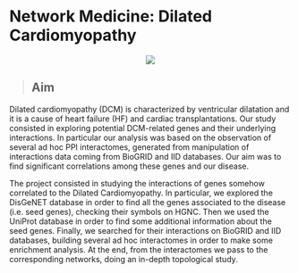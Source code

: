 # Network Medicine: Dilated Cardiomyopathy 


<div align = "center"><img src="https://www.telegraph.co.uk/content/dam/health-fitness/spark/bhf/heart-anatomy.jpg?imwidth=450"></div>





>## Aim

Dilated cardiomyopathy (DCM) is characterized by ventricular dilatation and it is a cause of heart failure (HF) and cardiac transplantations. Our study consisted in exploring potential DCM-related genes and their underlying interactions. In particular our analysis was based on the observation of several ad hoc PPI interactomes, generated from manipulation of interactions data coming from BioGRID and IID databases. Our aim was to find significant correlations among these genes and our disease.

The project consisted in studying the interactions of genes somehow correlated to the Dilated Cardiomyopathy. In particular, we explored the DisGeNET database in order to find all the genes associated to the disease (i.e. seed genes), checking their symbols on HGNC. Then we used the UniProt database in order to find some additional information about the seed genes. Finally, we searched for their interactions on BioGRID and IID databases, building several ad hoc interactomes in order to make some enrichment analysis. At the end, from the interactomes we pass to the corresponding networks, doing an in-depth topological study.






